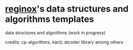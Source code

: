 # [reginox](https://codeforces.com/profile/reginox)'s data structures and algorithms templates
data structures and algorithms (work in progress)

credits: cp-algorithms, kactl, atcoder library among others
